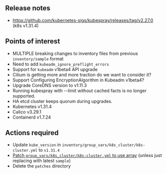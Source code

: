 ## Release notes

- https://github.com/kubernetes-sigs/kubespray/releases/tag/v2.27.0 (k8s v1.31.4)
## Points of interest

- MULTIPLE breaking changes to inventory files from previous `inventory/sample` format
- Need to add `kubeadm_ignore_preflight_errors`
- Support for `kubeadm` v1beta4 API upgrade
- Cilium is getting more and more traction do we want to consider it?
- Support Configuring EncryptionAlgorithm in Kubeadm v1beta4?
- Upgrade CoreDNS version to v1.11.3
- Running kubespray with --limit without cached facts is no longer supported.
- HA etcd cluster keeps quorum during upgrades.
- Kubernetes v1.31.4
- Calico v3.29.1
- Containerd v1.7.24
## Actions required

- Update `kube_version` in `inventory/group_vars/k8s_cluster/k8s-cluster.yml` to `v1.31.4`
- [Patch `group_vars/k8s_cluster/k8s-cluster.yml` to use array](https://github.com/kubernetes-sigs/kubespray/pull/11521) (unless just replacing with latest `sample`)
- Delete the `patches` directory